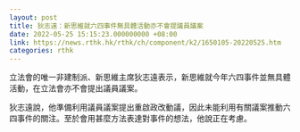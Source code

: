 ```yaml
---
layout: post
title: 狄志遠：新思維就六四事件無具體活動亦不會提議員議案
date: 2022-05-25 15:15:23.000000000 +08:00
link: https://news.rthk.hk/rthk/ch/component/k2/1650105-20220525.htm
categories: rthk
---
```


立法會的唯一非建制派、新思維主席狄志遠表示，新思維就今年六四事件並無具體活動，在立法會亦不會提出議員議案。

狄志遠說，他準備利用議員議案提出重啟政改動議，因此未能利用有關議案推動六四事件的關注。至於會用甚麼方法表達對事件的想法，他說正在考慮。
